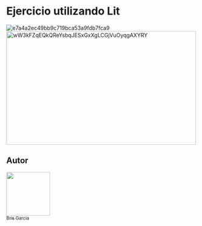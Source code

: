 <h1>Ejercicio utilizando Lit</h1>

![e7a4a2ec49bb9c719bca53a9fdb7fca9](https://github.com/user-attachments/assets/2cfdfe03-e341-4e76-8e39-2b529d5ac08e)
<img width="500" height="300" alt="wW3kFZqEQkQReYsbqJESxGxXgLCGjVuOyqgAXYRY" src="https://github.com/user-attachments/assets/93d1e53c-31e4-4ae1-ac40-62c685421053" />

## Autor
[<img src="https://avatars.githubusercontent.com/u/223536212?s=400&u=fa039dbb174bf21629fc628a4653548f334079fd&v=4" width=115><br><sub>Bris Garcia</sub>](https://github.com/brisgarcia) 
